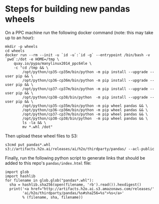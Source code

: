 # Steps for building new pandas wheels

On a PPC machine run the following docker command (note: this may take up to an hour):
```
mkdir -p wheels 
cd wheels
docker run --rm --init -u `id -u`:`id -g` --entrypoint /bin/bash -v `pwd`:/dot -e HOME=/tmp \
    quay.io/pypa/manylinux2014_ppc64le \
    -c "cd /tmp && \
        /opt/python/cp35-cp35m/bin/python -m pip install --upgrade --user pip && \
        /opt/python/cp36-cp36m/bin/python -m pip install --upgrade --user pip && \
        /opt/python/cp37-cp37m/bin/python -m pip install --upgrade --user pip && \
        /opt/python/cp38-cp38/bin/python  -m pip install --upgrade --user pip && \
        /opt/python/cp35-cp35m/bin/python -m pip wheel pandas && \
        /opt/python/cp36-cp36m/bin/python -m pip wheel pandas && \
        /opt/python/cp37-cp37m/bin/python -m pip wheel pandas && \
        /opt/python/cp38-cp38/bin/python  -m pip wheel pandas && \
        ls -la && \
        mv *.whl /dot"
```

Then upload these wheel files to S3:
```
s3cmd put pandas*.whl s3://artifacts.h2o.ai/releases/ai/h2o/thirdparty/pandas/ --acl-public
```

Finally, run the following python script to generate links that should be added to this repo's `pandas/index.html` file:
```
import glob
import hashlib
for filename in glob.glob("pandas*.whl"):
  sha = hashlib.sha256(open(filename, 'rb').read()).hexdigest()
  print('<a href="http://artifacts.h2o.ai.s3.amazonaws.com/releases/'
        'ai/h2o/thirdparty/pandas/%s#sha256=%s">%s</a>'
        % (filename, sha, filename))
```
